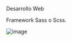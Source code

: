 Desarrollo Web

Framework Sass o Scss.

![image](https://github.com/iviboot/005-Desarrolloweb/assets/126647369/393232e7-87bb-4159-827e-173c3a86f17d)


